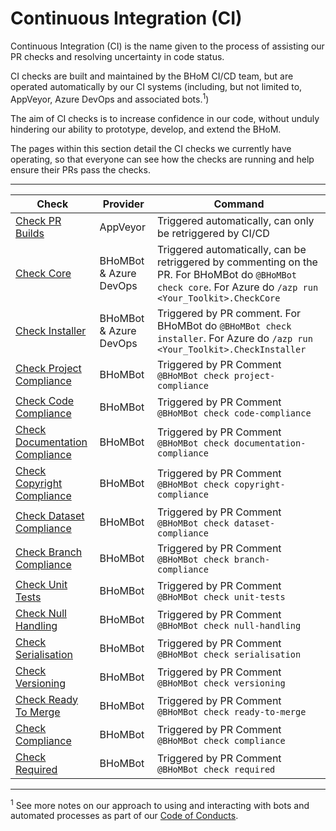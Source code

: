 # Continuous Integration (CI)

Continuous Integration (CI) is the name given to the process of assisting our PR checks and resolving uncertainty in code status.

CI checks are built and maintained by the BHoM CI/CD team, but are operated automatically by our CI systems (including, but not limited to, AppVeyor, Azure DevOps and associated bots.<sup>1</sup>) 
 

The aim of CI checks is to increase confidence in our code, without unduly hindering our ability to prototype, develop, and extend the BHoM.

The pages within this section detail the CI checks we currently have operating, so that everyone can see how the checks are running and help ensure their PRs pass the checks.


***

| Check  | Provider | Command |
| ------------- | ------------- | ------------- | 
| [Check PR Builds](/Code%20Compliance%20and%20CI/CI%20Checks/Check-PR-Builds) | AppVeyor | Triggered automatically, can only be retriggered by CI/CD | 
| [Check Core](/Code%20Compliance%20and%20CI/CI%20Checks/Check-Core) | BHoMBot & Azure DevOps | Triggered automatically, can be retriggered by commenting on the PR. For BHoMBot do `@BHoMBot check core`. For Azure do `/azp run <Your_Toolkit>.CheckCore` |
| [Check Installer](/Code%20Compliance%20and%20CI/CI%20Checks/Check-Installer) | BHoMBot & Azure DevOps | Triggered by PR comment. For BHoMBot do `@BHoMBot check installer`. For Azure do `/azp run <Your_Toolkit>.CheckInstaller` |  
| [Check Project Compliance](/Code%20Compliance%20and%20CI/CI%20Checks/Check-Project-Compliance) | BHoMBot | Triggered by PR Comment `@BHoMBot check project-compliance` | 
| [Check Code Compliance](/Code%20Compliance%20and%20CI/CI%20Checks/Check-Code-Compliance) | BHoMBot | Triggered by PR Comment `@BHoMBot check code-compliance` | 
| [Check Documentation Compliance](/Code%20Compliance%20and%20CI/CI%20Checks/Check-Documentation-Compliance) | BHoMBot | Triggered by PR Comment `@BHoMBot check documentation-compliance` | 
| [Check Copyright Compliance](/Code%20Compliance%20and%20CI/CI%20Checks/Check-Copyright-Compliance) | BHoMBot | Triggered by PR Comment `@BHoMBot check copyright-compliance` | 
| [Check Dataset Compliance](/Code%20Compliance%20and%20CI/CI%20Checks/Check-Dataset-Compliance) | BHoMBot | Triggered by PR Comment `@BHoMBot check dataset-compliance` | 
| [Check Branch Compliance](/Code%20Compliance%20and%20CI/CI%20Checks/Check-Branch-Compliance) | BHoMBot | Triggered by PR Comment `@BHoMBot check branch-compliance` | 
| [Check Unit Tests](/Code%20Compliance%20and%20CI/CI%20Checks/Check-Unit-Tests) | BHoMBot | Triggered by PR Comment `@BHoMBot check unit-tests` | 
| [Check Null Handling](/Code%20Compliance%20and%20CI/CI%20Checks/Check-Null-Handling) | BHoMBot | Triggered by PR Comment `@BHoMBot check null-handling` | 
| [Check Serialisation](/Code%20Compliance%20and%20CI/CI%20Checks/Check-Serialisation) | BHoMBot | Triggered by PR Comment `@BHoMBot check serialisation` | 
| [Check Versioning](/Code%20Compliance%20and%20CI/CI%20Checks/Check-Versioning) | BHoMBot | Triggered by PR Comment `@BHoMBot check versioning` | 
| [Check Ready To Merge](/Code%20Compliance%20and%20CI/CI%20Checks/Check-Ready-To-Merge) | BHoMBot | Triggered by PR Comment `@BHoMBot check ready-to-merge` |
| [Check Compliance](/Code%20Compliance%20and%20CI/CI%20Checks/Check-Compliance) | BHoMBot | Triggered by PR Comment `@BHoMBot check compliance` |  
| [Check Required](/Code%20Compliance%20and%20CI/CI%20Checks/Check-Required) | BHoMBot | Triggered by PR Comment `@BHoMBot check required` |  

***

<sup>1</sup> See more notes on our approach to using and interacting with bots and automated processes as part of our [Code of Conducts](/Code%20Compliance%20and%20CI/CI%20Checks/https://github.com/BHoM/BHoM/blob/master/docs/CODE_OF_CONDUCT_FOR_BOTS).